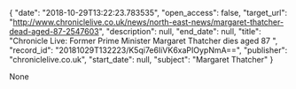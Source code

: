 {
  "date": "2018-10-29T13:22:23.783535", 
  "open_access": false, 
  "target_url": "http://www.chroniclelive.co.uk/news/north-east-news/margaret-thatcher-dead-aged-87-2547603", 
  "description": null, 
  "end_date": null, 
  "title": "Chronicle Live: Former Prime Minister Margaret Thatcher dies aged 87 ", 
  "record_id": "20181029T132223/K5qi7e6IiVK6xaPIOypNmA==", 
  "publisher": "chroniclelive.co.uk", 
  "start_date": null, 
  "subject": "Margaret Thatcher"
}

None